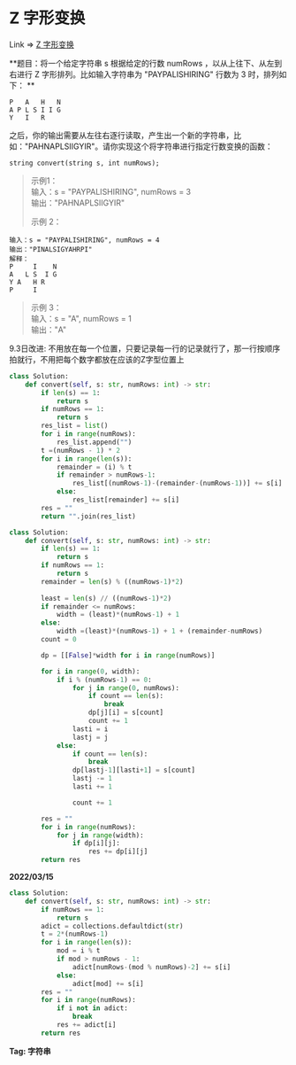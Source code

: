 # Z 字形变换

Link => [Z 字形变换](https://leetcode-cn.com/problems/zigzag-conversion/)

**题目：将一个给定字符串 s 根据给定的行数 numRows ，以从上往下、从左到右进行 Z 字形排列。比如输入字符串为 "PAYPALISHIRING" 行数为 3 时，排列如下：
**
```
P   A   H   N
A P L S I I G
Y   I   R
```
之后，你的输出需要从左往右逐行读取，产生出一个新的字符串，比如："PAHNAPLSIIGYIR"。请你实现这个将字符串进行指定行数变换的函数：
```
string convert(string s, int numRows);
```
>示例1：<br />
>输入：s = "PAYPALISHIRING", numRows = 3<br />
>输出："PAHNAPLSIIGYIR"<br />
> 
> 示例 2：<br />
```
输入：s = "PAYPALISHIRING", numRows = 4
输出："PINALSIGYAHRPI"
解释：
P     I    N
A   L S  I G
Y A   H R
P     I

``` 
> 示例 3：<br />
>输入：s = "A", numRows = 1<br />
>输出："A"<br />

9.3日改进: 不用放在每一个位置，只要记录每一行的记录就行了，那一行按顺序拍就行，不用把每个数字都放在应该的Z字型位置上
```python
class Solution:
    def convert(self, s: str, numRows: int) -> str:
        if len(s) == 1:
            return s
        if numRows == 1:
            return s
        res_list = list()
        for i in range(numRows):
            res_list.append("")
        t =(numRows - 1) * 2
        for i in range(len(s)):
            remainder = (i) % t
            if remainder > numRows-1:
                res_list[(numRows-1)-(remainder-(numRows-1))] += s[i]
            else:
                res_list[remainder] += s[i]
        res = ""
        return "".join(res_list)
```


```python
class Solution:
    def convert(self, s: str, numRows: int) -> str:
        if len(s) == 1:
            return s
        if numRows == 1:
            return s
        remainder = len(s) % ((numRows-1)*2)
        
        least = len(s) // ((numRows-1)*2)
        if remainder <= numRows:
            width = (least)*(numRows-1) + 1
        else:
            width =(least)*(numRows-1) + 1 + (remainder-numRows)
        count = 0

        dp = [[False]*width for i in range(numRows)]

        for i in range(0, width):
            if i % (numRows-1) == 0:
                for j in range(0, numRows):
                    if count == len(s):
                        break
                    dp[j][i] = s[count]
                    count += 1
                lasti = i
                lastj = j
            else:
                if count == len(s):
                    break
                dp[lastj-1][lasti+1] = s[count]
                lastj -= 1
                lasti += 1

                count += 1

        res = ""
        for i in range(numRows):
            for j in range(width):
                if dp[i][j]:
                    res += dp[i][j]
        return res

```
**2022/03/15**
```python
class Solution:
    def convert(self, s: str, numRows: int) -> str:
        if numRows == 1:
            return s
        adict = collections.defaultdict(str)
        t = 2*(numRows-1)
        for i in range(len(s)):
            mod = i % t
            if mod > numRows - 1:
                adict[numRows-(mod % numRows)-2] += s[i]
            else:
                adict[mod] += s[i]
        res = ""
        for i in range(numRows):
            if i not in adict:
                break
            res += adict[i]
        return res
```
**Tag: 字符串**
